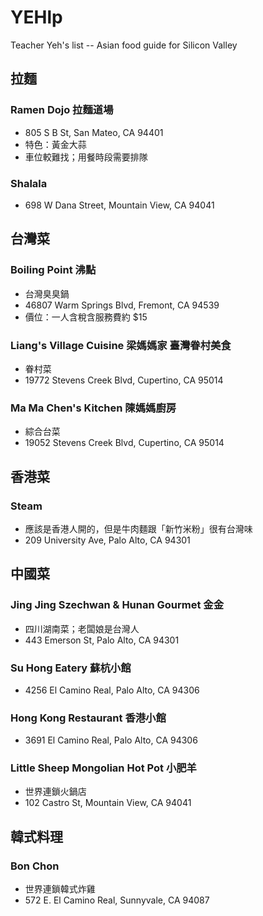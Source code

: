 # YEHlp
Teacher Yeh's list -- Asian food guide for Silicon Valley


## 拉麵

### Ramen Dojo 拉麵道場
- 805 S B St, San Mateo, CA 94401
- 特色：黃金大蒜
- 車位較難找；用餐時段需要排隊

### Shalala
- 698 W Dana Street, Mountain View, CA 94041


## 台灣菜

### Boiling Point 沸點
- 台灣臭臭鍋
- 46807 Warm Springs Blvd, Fremont, CA 94539
- 價位：一人含稅含服務費約 $15

### Liang's Village Cuisine 梁媽媽家 臺灣眷村美食
- 眷村菜
- 19772 Stevens Creek Blvd, Cupertino, CA 95014

### Ma Ma Chen's Kitchen 陳媽媽廚房
- 綜合台菜
- 19052 Stevens Creek Blvd, Cupertino, CA 95014


## 香港菜

### Steam
- 應該是香港人開的，但是牛肉麵跟「新竹米粉」很有台灣味
- 209 University Ave, Palo Alto, CA 94301


## 中國菜

### Jing Jing Szechwan & Hunan Gourmet 金金
- 四川湖南菜；老闆娘是台灣人
- 443 Emerson St, Palo Alto, CA 94301

### Su Hong Eatery 蘇杭小館
- 4256 El Camino Real, Palo Alto, CA 94306

### Hong Kong Restaurant 香港小館
- 3691 El Camino Real, Palo Alto, CA 94306

### Little Sheep Mongolian Hot Pot 小肥羊
- 世界連鎖火鍋店
- 102 Castro St, Mountain View, CA 94041


## 韓式料理

### Bon Chon
- 世界連鎖韓式炸雞
- 572 E. El Camino Real, Sunnyvale, CA 94087
